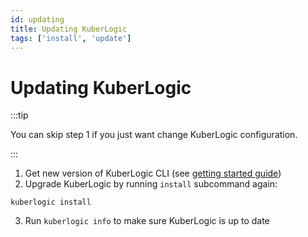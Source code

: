 ```yaml
---
id: updating
title: Updating KuberLogic
tags: ['install', 'update']
---
```


# Updating KuberLogic

:::tip

You can skip step 1 if you just want change KuberLogic configuration.

:::

1. Get new version of KuberLogic CLI (see [getting started guide](/docs/getting-started/))
2. Upgrade KuberLogic by running `install` subcommand again:
```shell
kuberlogic install
```
3. Run `kuberlogic info` to make sure KuberLogic is up to date